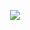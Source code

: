 <p align="center">
  <img src="https://raw.githubusercontent.com/Scryptiks/.github/main/profile/Scryptiks-Wordmark.png">
</p>
